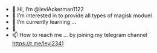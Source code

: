 - 👋 Hi, I’m @leviAckerman1122
- 👀 I’m interested in to provide all types of magisk moduel
- 🌱 I’m currently learning ...
- 💞️ 
- 📫 How to reach me ... by joining my telegram channel https://t.me/levi2341
  
